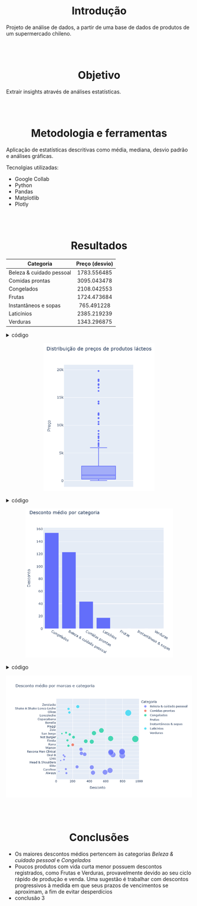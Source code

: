 <br><br><h1 align="center">Introdução</h1>

Projeto de análise de dados, a partir de uma base de dados de produtos de um supermercado chileno.

<br><br><h1 align="center">Objetivo</h1>

Extrair insights através de análises estatísticas.

<br><br><h1 align="center">Metodologia e ferramentas</h1>

Aplicação de estatísticas descritivas como média, mediana, desvio padrão e análises gráficas.

Tecnolgias utilizadas:

- Google Collab
- Python
- Pandas
- Matplotlib
- Plotly

<br><br><h1 align="center">Resultados</h1>

<div align="center">
  
| Categoria                   | Preço (desvio) |
|-----------------------------|:--------------:|
| Beleza & cuidado pessoal    | 1783.556485    |
| Comidas prontas             | 3095.043478    |
| Congelados                  | 2108.042553    |
| Frutas                      | 1724.473684    |
| Instantâneos e sopas        | 765.491228     |
| Laticínios                  | 2385.219239    |
| Verduras                    | 1343.296875    |

</div>
<details>
  <summary>código</summary>
  
```
df_lacteos = df.loc[df['Categoria'] == 'Laticínios']

fig = px.box(df_lacteos, y='Preco_Normal', width=400, height=600, title='Distribuição de preços de produtos lácteos', labels={'Preco_Normal': 'Preço'})
fig.show()
```
</details>
<p align="center"><img src="https://github.com/lucasdpontes/ebac-m13/blob/main/caixa.PNG?raw=true" width=300</p>


<details>
  <summary>código</summary>
  
```
df_media_desconto = df.groupby('Categoria')['Desconto'].mean().sort_values(ascending=False)

fig = px.bar(df_media_desconto, y='Desconto', width=600, height=600, title='Desconto médio por categoria', labels={'Categoria': ''})
fig.show()
```
</details>
<p align="center"><img src="https://github.com/lucasdpontes/ebac-m13/blob/main/barras.PNG?raw=true" width=400></p>


<details>
  <summary>código</summary>
  
```
df_cat_marca = df.groupby(['Categoria','Marca'])['Desconto'].mean().reset_index()

fig = px.scatter(df_cat_marca, 
                 x='Desconto', 
                 y='Marca', 
                 size='Desconto', 
                 color='Categoria',
                 title='Desconto médio por marcas e categoria',
                 range_x=[0, 1000],
                 width=800,
                 labels={'Marca': ''})
fig.show()
```
</details>
<p align="center"><img src="https://github.com/lucasdpontes/ebac-m13/blob/main/scatter.png?raw=true" width=600</p>
  
<br><br><h1 align="center">Conclusões</h1>

- Os maiores descontos médios pertencem às categorias *Beleza & cuidado pessoal* e *Congelados*
- Poucos produtos com vida curta menor possuem descontos registrados, como Frutas e Verduras, provavelmente devido ao seu ciclo rápido de produção e venda. Uma sugestão é trabalhar com descontos progressivos à medida em que seus prazos de vencimentos se aproximam, a fim de evitar desperdícios
- conclusão 3
